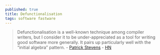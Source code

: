 ```yaml
---
published: true
title: Defunctionalisation
tags: software fastware
---
```

> Defunctionalisation is a well-known technique among compiler writers, but I consider it to be under-appreciated as a tool for writing good software more generally. It pairs up particularly well with the “initial algebra” pattern. - [Patrick Stevens](https://www.gresearch.co.uk/article/defunctionalisation/) - [HN](https://news.ycombinator.com/item?id=22525038)
